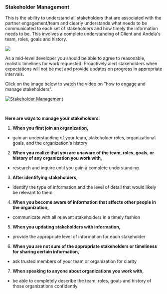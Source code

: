 ### **Stakeholder Management**
This is the ability to understand all stakeholders that are associated with the partner engagement/team and clearly understands what needs to be communicated to each set of stakeholders and how timely the information needs to be. This involves  a complete understanding of Client and Andela's team, roles, goals and history.

<img src="images/stakeholders2.jpg" />

As a mid-level developer you should be able to agree to reasonable, realistic timelines for work requested. Proactively alert stakeholders when expectations will not be met and provide updates on progress in appropriate intervals.

Click on the image below to watch the video on "how to engage and manage stakeholders".

[![Stakeholder Management](http://img.youtube.com/vi/1_U6JUxIEnc/0.jpg)](http://www.youtube.com/watch?v=1_U6JUxIEnc "Stakeholder Management")

<br />

**Here are ways to manage your stakeholders:**

1. **When you first join an organization,**
- gain an understanding of your team, stakeholder roles, organizational goals, and the organization's history
2. **When you realize that you are unaware of the team, roles, goals, or history of any organization you work with,**
- research and inquire until you gain a complete understanding
3. **After identifying stakeholders,**
- identify the type of information and the level of detail that would likely be relevant to them
4. **When you become aware of information that affects other people in the organization,**
- communicate with all relevant stakeholders in a timely fashion
5. **When you updating stakeholders with information,**
- provide the appropriate level of information for each stakeholder
6. **When you are not sure of the appropriate stakeholders or timeliness for sharing certain information,**
- ask trusted members of your team or organization for clarity
7. **When speaking to anyone about organizations you work with,**
- be able to completely describe the team, roles, goals and history of those organizations confidently


<br />

